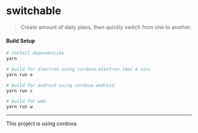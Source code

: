 # switchable

> Create amount of daily plans, then quickly switch from one to another. 

#### Build Setup

``` bash
# install dependencies
yarn

# build for electron using cordova-electron (mac & win)
yarn run e

# build for android using cordova-android
yarn run c

# build for web
yarn run w

```

---

This project is using cordova.
